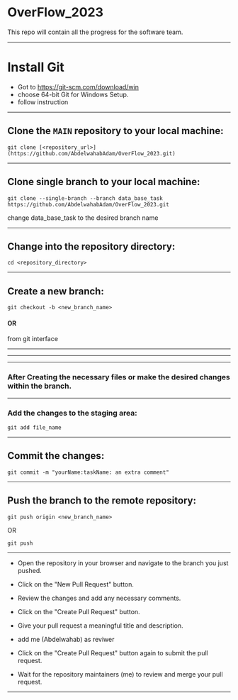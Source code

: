 # OverFlow_2023
This repo will contain all the progress for the software team.

---
# Install Git
- Got to https://git-scm.com/download/win
- choose 64-bit Git for Windows Setup.
- follow instruction
---

## Clone the `MAIN` repository to your local machine:
```
git clone [<repository_url>](https://github.com/AbdelwahabAdam/OverFlow_2023.git)
```
---------
## Clone single branch to your local machine:
```
git clone --single-branch --branch data_base_task https://github.com/AbdelwahabAdam/OverFlow_2023.git
```
change data_base_task to the desired branch name

----

## Change into the repository directory:
```
cd <repository_directory>
```
---------

## Create a new branch:
```
git checkout -b <new_branch_name>
```
#### OR
from git interface 

---------
---------
---------


### After Creating the necessary files or make the desired changes within the branch.

---------

### Add the changes to the staging area:

```
git add file_name
```

---------

## Commit the changes:

```
git commit -m "yourName:taskName: an extra comment"
```

---------

## Push the branch to the remote repository:
```
git push origin <new_branch_name>
```
OR

```
git push 
```
---------

- Open the repository in your browser and navigate to the branch you just pushed.

- Click on the "New Pull Request" button.

- Review the changes and add any necessary comments.

- Click on the "Create Pull Request" button.

- Give your pull request a meaningful title and description.

- add me (Abdelwahab) as reviwer 

- Click on the "Create Pull Request" button again to submit the pull request.

- Wait for the repository maintainers (me) to review and merge your pull request.

---- 
